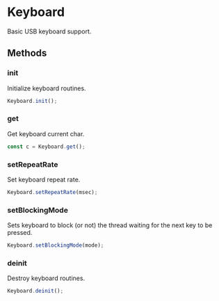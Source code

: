 # Keyboard

Basic USB keyboard support.

## Methods

### init

Initialize keyboard routines.

```js
Keyboard.init();
```

### get

Get keyboard current char.

```js
const c = Keyboard.get();
```

### setRepeatRate

Set keyboard repeat rate.

```js
Keyboard.setRepeatRate(msec);
```

### setBlockingMode

Sets keyboard to block (or not) the thread waiting for the next key to be pressed.

```js
Keyboard.setBlockingMode(mode);
```

### deinit

Destroy keyboard routines.

```js
Keyboard.deinit();
```